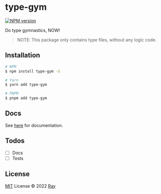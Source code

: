 # type-gym

[![NPM version](https://img.shields.io/npm/v/type-gym?color=a1b858&label=)](https://www.npmjs.com/package/type-gym)

Do type gymnastics, NOW!

> NOTE: This package only contains type files, without any logic code.

## Installation

```bash
# NPM
$ npm install type-gym -S

# Yarn
$ yarn add type-gym

# PNPM
$ pnpm add type-gym
```

## Docs

See [here](./docs) for documentation.

## Todos

* [ ] Docs
* [ ] Tests

## License

[MIT](./LICENSE) License © 2022 [Ray](https://github.com/so1ve)

